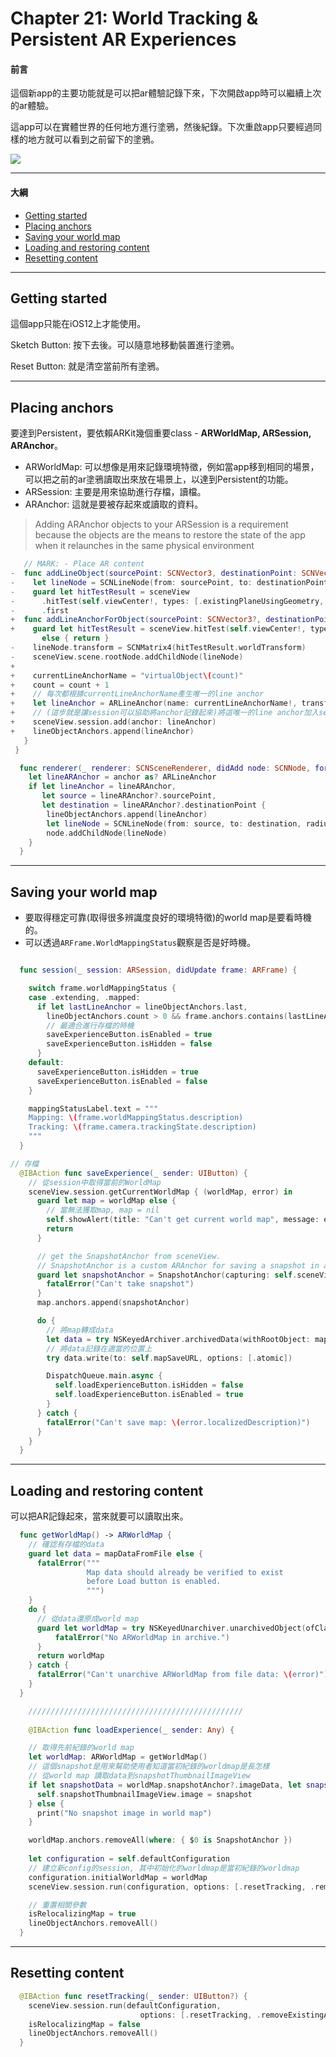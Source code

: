 # Chapter 21: World Tracking & Persistent AR Experiences

#### 前言

這個新app的主要功能就是可以把ar體驗記錄下來，下次開啟app時可以繼續上次的ar體驗。

這app可以在實體世界的任何地方進行塗鴉，然後紀錄。下次重啟app只要經過同樣的地方就可以看到之前留下的塗鴉。

![](../.gitbook/assets/184.png)

------

#### 大綱

- [Getting started](#1)
- [Placing anchors](#2)
- [Saving your world map](#3)
- [Loading and restoring content](#4)
- [Resetting content](#5)

------

<h2 id="1">Getting started</h2>
這個app只能在iOS12上才能使用。

Sketch Button: 按下去後。可以隨意地移動裝置進行塗鴉。

Reset Button: 就是清空當前所有塗鴉。

------

<h2 id="2">Placing anchors</h2>

要達到Persistent，要依賴ARKit幾個重要class - **ARWorldMap, ARSession, ARAnchor**。

- ARWorldMap: 可以想像是用來記錄環境特徵，例如當app移到相同的場景，可以把之前的ar塗鴉讀取出來放在場景上，以達到Persistent的功能。
- ARSession: 主要是用來協助進行存檔，讀檔。
- ARAnchor: 這就是要被存起來或讀取的資料。

> Adding ARAnchor objects to your ARSession is a requirement because the objects are the means to restore the state of the app when it relaunches in the same physical environment 

```Swift
   // MARK: - Place AR content
-  func addLineObject(sourcePoint: SCNVector3, destinationPoint: SCNVector3) {
-    let lineNode = SCNLineNode(from: sourcePoint, to: destinationPoint, radius: 0.02, color: lineColor)
-    guard let hitTestResult = sceneView
-      .hitTest(self.viewCenter!, types: [.existingPlaneUsingGeometry, .estimatedHorizontalPlane])
-      .first
+  func addLineAnchorForObject(sourcePoint: SCNVector3?, destinationPoint: SCNVector3?) {
+    guard let hitTestResult = sceneView.hitTest(self.viewCenter!, types: [.existingPlaneUsingGeometry, .estimatedHorizontalPlane]).first
       else { return }
-    lineNode.transform = SCNMatrix4(hitTestResult.worldTransform)
-    sceneView.scene.rootNode.addChildNode(lineNode)
+
+    currentLineAnchorName = "virtualObject\(count)"
+    count = count + 1
+    // 每次都根據currentLineAnchorName產生唯一的line anchor
+    let lineAnchor = ARLineAnchor(name: currentLineAnchorName!, transform: hitTestResult.worldTransform, sourcePoint: sourcePoint, destinationPoint: destinationPoint)
+    // (這步就是讓session可以協助將anchor記錄起來)將這唯一的line anchor加入session中
+    sceneView.session.add(anchor: lineAnchor)
+    lineObjectAnchors.append(lineAnchor)
   }
 }

```

```Swift
  func renderer(_ renderer: SCNSceneRenderer, didAdd node: SCNNode, for anchor: ARAnchor) {
    let lineARAnchor = anchor as? ARLineAnchor
    if let lineAnchor = lineARAnchor,
       let source = lineARAnchor?.sourcePoint,
       let destination = lineARAnchor?.destinationPoint {
        lineObjectAnchors.append(lineAnchor)
        let lineNode = SCNLineNode(from: source, to: destination, radius: 0.02, color: lineColor)
        node.addChildNode(lineNode)
    }
  }
```

------

<h2 id="3">Saving your world map</h2>

- 要取得穩定可靠(取得很多辨識度良好的環境特徵)的world map是要看時機的。
- 可以透過`ARFrame.WorldMappingStatus`觀察是否是好時機。

```swift

  func session(_ session: ARSession, didUpdate frame: ARFrame) {

    switch frame.worldMappingStatus {
    case .extending, .mapped:
      if let lastLineAnchor = lineObjectAnchors.last,
        lineObjectAnchors.count > 0 && frame.anchors.contains(lastLineAnchor) {
        // 最適合進行存檔的時機
        saveExperienceButton.isEnabled = true
        saveExperienceButton.isHidden = false
      }
    default:
      saveExperienceButton.isHidden = true
      saveExperienceButton.isEnabled = false
    }

    mappingStatusLabel.text = """
    Mapping: \(frame.worldMappingStatus.description)
    Tracking: \(frame.camera.trackingState.description)
    """
  }

// 存檔
  @IBAction func saveExperience(_ sender: UIButton) {
    // 從session中取得當前的WorldMap
    sceneView.session.getCurrentWorldMap { (worldMap, error) in
      guard let map = worldMap else {
        // 當無法獲取map, map = nil
        self.showAlert(title: "Can't get current world map", message: error!.localizedDescription)
        return
      }

      // get the SnapshotAnchor from sceneView.
      // SnapshotAnchor is a custom ARAnchor for saving a snapshot in a world map
      guard let snapshotAnchor = SnapshotAnchor(capturing: self.sceneView) else {
        fatalError("Can't take snapshot")
      }
      map.anchors.append(snapshotAnchor)

      do {
        // 將map轉成data
        let data = try NSKeyedArchiver.archivedData(withRootObject: map, requiringSecureCoding: true)
        // 將data記錄在適當的位置上
        try data.write(to: self.mapSaveURL, options: [.atomic])

        DispatchQueue.main.async {
          self.loadExperienceButton.isHidden = false
          self.loadExperienceButton.isEnabled = true
        }
      } catch {
        fatalError("Can't save map: \(error.localizedDescription)")
      }
    }
  }
```

------

<h2 id="4">Loading and restoring content</h2>

可以把AR記錄起來，當來就要可以讀取出來。

```Swift
  func getWorldMap() -> ARWorldMap {
    // 確認有存檔的data
    guard let data = mapDataFromFile else {
      fatalError("""
                 Map data should already be verified to exist
                 before Load button is enabled.
                 """)
    }
    do {
      // 從data還原成world map
      guard let worldMap = try NSKeyedUnarchiver.unarchivedObject(ofClass: ARWorldMap.self, from: data) else {
          fatalError("No ARWorldMap in archive.")
      }
      return worldMap
    } catch {
      fatalError("Can't unarchive ARWorldMap from file data: \(error)")
    }
  }

    ////////////////////////////////////////////////
    
    @IBAction func loadExperience(_ sender: Any) {

    // 取得先前紀錄的world map
    let worldMap: ARWorldMap = getWorldMap()
    // 這個snapshot是用來幫助使用者知道當初紀錄的worldmap是長怎樣 
    // 從world map 讀取data到snapshotThumbnailImageView
    if let snapshotData = worldMap.snapshotAnchor?.imageData, let snapshot = UIImage(data: snapshotData) {
      self.snapshotThumbnailImageView.image = snapshot
    } else {
      print("No snapshot image in world map")
    }

    worldMap.anchors.removeAll(where: { $0 is SnapshotAnchor })
 
    let configuration = self.defaultConfiguration
    // 建立新config的session, 其中初始化的worldmap是當初紀錄的worldmap
    configuration.initialWorldMap = worldMap
    sceneView.session.run(configuration, options: [.resetTracking, .removeExistingAnchors])

    // 重置相關參數
    isRelocalizingMap = true
    lineObjectAnchors.removeAll()
  }

```



------

<h2 id="5">Resetting content</h2>

```Swift
  @IBAction func resetTracking(_ sender: UIButton?) {
    sceneView.session.run(defaultConfiguration,
                             options: [.resetTracking, .removeExistingAnchors])
    isRelocalizingMap = false
    lineObjectAnchors.removeAll()
  }

```

